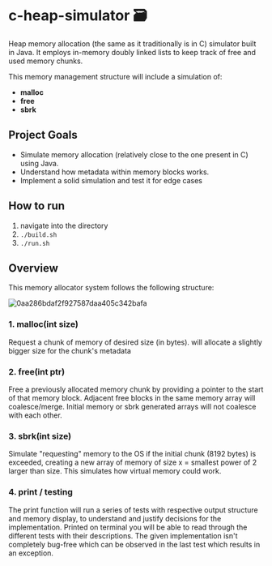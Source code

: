 # c-heap-simulator 🗃️

Heap memory allocation (the same as it traditionally is in C) simulator built in Java.
It employs in-memory doubly linked lists to keep track of free and used memory chunks.

This memory management structure will include a simulation of:
- **malloc**
- **free**
- **sbrk**

## Project Goals
- Simulate memory allocation (relatively close to the one present in C) using Java.
- Understand how metadata within memory blocks works.
- Implement a solid simulation and test it for edge cases

## How to run

1. navigate into the directory
2. `./build.sh`
3. `./run.sh`
  
## Overview

This memory allocator system follows the following structure:

![0aa286bdaf2f927587daa405c342bafa](https://github.com/ginesmoratalla/first-fit-memory-manager/assets/126341997/22ab6d46-052b-4c1d-b24e-432ff0b9b39d)

### 1. malloc(int size)
Request a chunk of memory of desired size (in bytes). will allocate a slightly bigger size for the chunk's metadata

### 2. free(int ptr)
Free a previously allocated memory chunk by providing a pointer to the start of that memory block.
Adjacent free blocks in the same memory array will coalesce/merge. Initial memory or sbrk generated arrays will not coalesce with each other.

### 3. sbrk(int size)
Simulate "requesting" memory to the OS if the initial chunk (8192 bytes) is exceeded, creating a new array of memory of size x = smallest power of 2 larger than size.
This simulates how virtual memory could work.

### 4. print / testing
The print function will run a series of tests with respective output structure and memory display, to understand and justify decisions for the implementation. Printed on terminal you will be able to read through the different tests with their descriptions.
The given implementation isn't completely bug-free which can be observed in the last test which results in an exception.

